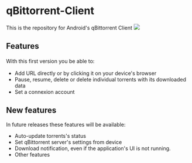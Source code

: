qBittorrent-Client
==================

This is the repository for Android's qBittorrent Client 
<img src="https://farm4.staticflickr.com/3803/12764736074_8d2ff0c6ba.jpg">

<h2>Features</h2>
<span style="line-height: 1.5em;">With this first version you be able to:</span>
<ul>
	<li>Add URL directly or by clicking it on your device's browser</li>
	<li>Pause, resume, delete or delete individual torrents with its downloaded data</li>
	<li>Set a connexion account</li>
</ul>
<h2>New features</h2>
In future releases these features will be available:
<ul>
	<li>Auto-update torrents's status</li>
	<li>Set qBittorrent server's settings from device</li>
	<li>Download notification, even if the application's UI is not running.</li>
	<li>Other features</li>
</ul>
